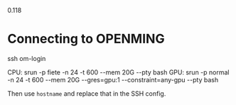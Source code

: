 0.118


# Connecting to OPENMING
ssh om-login


CPU: srun -p fiete -n 24 -t 600 --mem 20G --pty bash
GPU: srun -p normal -n 24 -t 600 --mem 20G --gres=gpu:1 --constraint=any-gpu --pty bash

Then use `hostname` and replace that in the SSH config. 